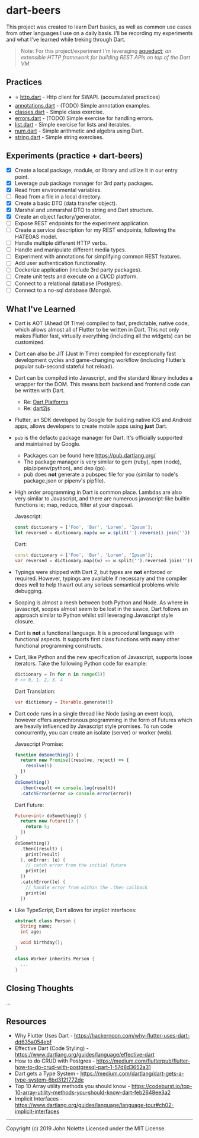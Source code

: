 # dart-beers

This project was created to learn Dart basics, as well as common use cases from other languages I use on a daily basis. I'll be recording my experiments and what I've learned while treking through Dart.

> Note: For this project/experiment I'm leveraging [aqueduct](https://aqueduct.io/); *an extensible HTTP framework for building REST APIs on top of the Dart VM*.

## Practices

* :star: [http.dart](https://github.com/neetjn/dart-beers/blob/master/practice/http.dart) - Http client for SWAPI. (accumulated practices)
* [annotations.dart](https://github.com/neetjn/dart-beers/blob/master/practice/annotations.dart) - (TODO) Simple annotation examples.
* [classes.dart](https://github.com/neetjn/dart-beers/blob/master/practice/classes.dart) - Simple class exercise.
* [errors.dart](https://github.com/neetjn/dart-beers/blob/master/practice/errors.dart) - (TODO) Simple exercise for handling errors.
* [list.dart](https://github.com/neetjn/dart-beers/blob/master/practice/list.dart) - Simple exercise for lists and iterables.
* [num.dart](https://github.com/neetjn/dart-beers/blob/master/practice/num.dart) - Simple arithmetic and algebra using Dart.
* [string.dart](https://github.com/neetjn/dart-beers/blob/master/practice/string.dart) - Simple string exercises.

## Experiments (practice + dart-beers)

* [x] Create a local package, module, or library and utilize it in our entry point.
* [x] Leverage pub package manager for 3rd party packages.
* [x] Read from environmental variables.
* [ ] Read from a file in a local directory.
* [x] Create a basic DTO (data transfer object).
* [x] Marshal and unmarshal DTO to string and Dart structure.
* [x] Create an object factory/generator.
* [ ] Expose REST endpoints for the experiment application.
* [ ] Create a service description for my REST endpoints, following the HATEOAS model.
* [ ] Handle multiple different HTTP verbs.
* [ ] Handle and manipulate different media types.
* [ ] Experiment with annotations for simplifying common REST features.
* [ ] Add user authentication functionality.
* [ ] Dockerize application (include 3rd party packages).
* [ ] Create unit tests and execute on a CI/CD platform.
* [ ] Connect to a relational database (Postgres).
* [ ] Connect to a no-sql database (Mongo).

## What I've Learned

* Dart is AOT (Ahead Of Time) compiled to fast, predictable, native code, which allows almost all of Flutter to be written in Dart. This not only makes Flutter fast, virtually everything (including all the widgets) can be customized.

* Dart can also be JIT (Just In Time) compiled for exceptionally fast development cycles and game-changing workflow (including Flutter’s popular sub-second stateful hot reload).

* Dart can be compiled into Javascript, and the standard library includes a wrapper for the DOM. This means both backend and frontend code can be written with Dart.
  * Re: [Dart Platforms](https://www.dartlang.org/guides/platforms)
  * Re: [dart2js](https://webdev.dartlang.org/tools/dart2js)

* Flutter, an SDK developed by Google for building native iOS and Android apps, allows developers to create mobile apps using **just** Dart.

* `pub` is the defacto package manager for Dart. It's officially supported and maintained by Google.
  * Packages can be found here https://pub.dartlang.org/
  * The package manager is very similar to gem (ruby), npm (node), pip/pipenv(python), and dep (go).
  * pub does **not** generate a pubspec file for you (similar to node's package.json or pipenv's pipfile).

* High order programming in Dart is common place. Lambdas are also very similar to Javascript, and there are numerous javascript-like builtin functions ie; map, reduce, filter at your disposal.


  Javascript:

  ```js
  const dictionary = ['Foo', 'Bar', 'Lorem', 'Ipsum'];
  let reversed = dictionary.map(w => w.split('').reverse().join(''))
  ```

  Dart:
  ```dart
  const dictionary = ['Foo', 'Bar', 'Lorem', 'Ipsum'];
  var reversed = dictionary.map((w) => w.split('').reversed.join(''));
  ```

* Typings were shipped with Dart 2, but types are **not** enforced or required. However, typings are available if necessary and the compiler does well to help thwart out any serious semantical problems while debugging.

* Scoping is almost a mesh between both Python and Node. As where in javascript, scopes almost seem to be lost in the sawce, Dart follows an approach similar to Python whilst still leveraging Javascript style closure.

* Dart is **not** a functional language. It is a procedural language with functional aspects. It supports first class functions with many other functional programming constructs.

* Dart, like Python and the new specification of Javascript, supports loose iterators. Take the following Python code for example:

  ```python
  dictionary = [n for n in range(5)]
  # >> 0, 1, 2, 3, 4
  ```

  Dart Translation:

  ```dart
  var dictionary = Iterable.generate(5)
  ```

* Dart code runs in a single thread like Node (using an event loop), however offers asynchronous programming in the form of Futures which are heavily influenced by Javascript style promises. To run code concurrently, you can create an isolate (server) or worker (web).

  Javascript Promise:
  ```js
  function doSomething() {
    return new Promise((resolve, reject) => {
      resolve(5)
    })
  }
  doSomething()
    .then(result => console.log(result))
    .catchError(error => console.error(error))
  ```

  Dart Future:
  ```dart
  Future<int> doSomething() {
    return new Future(() {
      return 5;
    })
  }
  doSomething()
    .then((result) {
      print(result)
    }, onError: (e) {
      // catch error from the initial future
      print(e)
    })
    .catchError((e) {
      // handle error from within the .then callback
      print(e)
    })
  ```

* Like TypeScript, Dart allows for *implict* interfaces:

  ```dart
  abstract class Person {
    String name;
    int age;

    void birthday();
  }

  class Worker inherits Person {
    ...
  }
  ```

## Closing Thoughts

...

## Resources

* Why Flutter Uses Dart - https://hackernoon.com/why-flutter-uses-dart-dd635a054ebf
* Effective Dart (Code Styling) - https://www.dartlang.org/guides/language/effective-dart
* How to do CRUD with Postgres - https://medium.com/flutterpub/flutter-how-to-do-crud-with-postgresql-part-1-57d8d3652a31
* Dart gets a Type System - https://medium.com/dartlang/dart-gets-a-type-system-6bd3121772de
* Top 10 Array utility methods you should know - https://codeburst.io/top-10-array-utility-methods-you-should-know-dart-feb2648ee3a2
* Implicit Interfaces - https://www.dartlang.org/guides/language/language-tour#ch02-implicit-interfaces

---

Copyright (c) 2019 John Nolette Licensed under the MIT License.
